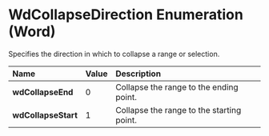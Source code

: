 
# WdCollapseDirection Enumeration (Word)

Specifies the direction in which to collapse a range or selection.



|**Name**|**Value**|**Description**|
|:-----|:-----|:-----|
| **wdCollapseEnd**|0|Collapse the range to the ending point.|
| **wdCollapseStart**|1|Collapse the range to the starting point.|
